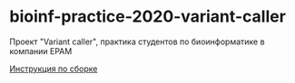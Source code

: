 # bioinf-practice-2020-variant-caller
Проект "Variant caller",  практика студентов по биоинформатике в компании EPAM

[Инструкция по сборке](/Docs/Project_set_up.md)
